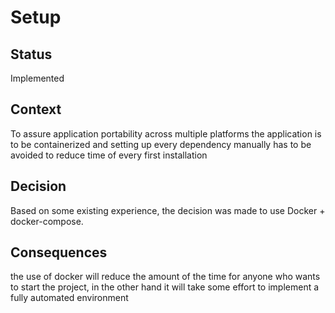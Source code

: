 # Setup

## Status

Implemented

## Context

To assure application portability across multiple platforms the application is to be containerized and setting up every dependency manually has to be avoided to reduce time of every first installation

## Decision

Based on some existing experience, the decision was made to use Docker + docker-compose.

## Consequences

the use of docker will reduce the amount of the time for anyone who wants to start the project, in the other hand it will take some effort to implement a fully automated environment  
